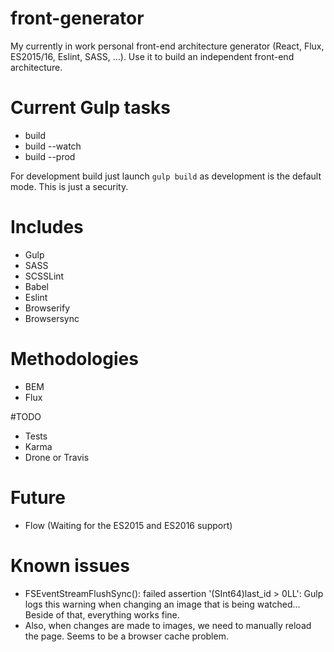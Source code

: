 # front-generator
My currently in work personal front-end architecture generator (React, Flux, ES2015/16, Eslint, SASS, ...). Use it to build an independent front-end architecture.

# Current Gulp tasks
- build
- build --watch
- build --prod

For development build just launch `gulp build` as development is the default mode.
This is just a security.

# Includes
- Gulp
- SASS
- SCSSLint
- Babel
- Eslint
- Browserify
- Browsersync

# Methodologies
- BEM
- Flux

#TODO
- Tests
- Karma
- Drone or Travis

# Future
- Flow (Waiting for the ES2015 and ES2016 support)

# Known issues
- FSEventStreamFlushSync(): failed assertion '(SInt64)last_id > 0LL': Gulp logs this warning when changing an image that is being watched... Beside of that, everything works fine.
- Also, when changes are made to images, we need to manually reload the page. Seems to be a browser cache problem.
